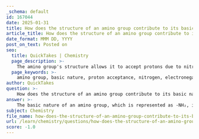 ```yaml
---
_schema: default
id: 167044
date: 2025-01-31
title: How does the structure of an amino group contribute to its basic nature?
article_title: How does the structure of an amino group contribute to its basic nature?
date_format: MMM DD, YYYY
post_on_text: Posted on
seo:
  title: QuickTakes | Chemistry
  page_description: >-
    The amino group's structure allows it to accept protons due to nitrogen's lone pair of electrons, contributing to its basic nature. This property is vital for amino acids in proteins and their role in maintaining pH balance in biological systems.
  page_keywords: >-
    amino group, basic nature, proton acceptance, nitrogen, electronegativity, lone pair, ammonium ion, amino acids, amphoteric molecules, zwitterion, buffering capacity, biochemical reactions, pH balance, biological systems
author: QuickTakes
question: >-
    How does the structure of an amino group contribute to its basic nature?
answer: >-
    The basic nature of an amino group, which is represented as -NH₂, is primarily due to its ability to accept protons (H⁺ ions). This property is a result of the nitrogen atom's electronegativity and its lone pair of electrons. Here’s a detailed explanation of how the structure of an amino group contributes to its basic nature:\n\n1. **Proton Acceptance**: The amino group contains a nitrogen atom that has a lone pair of electrons. This lone pair can readily accept a proton, transforming the amino group into a positively charged ammonium ion (-NH₃⁺). This ability to accept protons is what makes the amino group basic.\n\n2. **Electronegativity**: Nitrogen is more electronegative than hydrogen, which means it has a stronger tendency to attract electrons. This characteristic allows the nitrogen atom in the amino group to stabilize the positive charge that results when it accepts a proton, making it more likely to act as a base.\n\n3. **Amphoteric Nature**: Amino acids, which contain both an amino group and a carboxyl group (-COOH), are classified as amphoteric molecules. This means they can act as both acids and bases. The carboxyl group can donate a proton, while the amino group can accept one. This dual functionality is crucial in biological systems, particularly in maintaining pH balance.\n\n4. **Zwitterion Formation**: At physiological pH (around 7.4), amino acids exist predominantly in their zwitterionic form, where the amino group is protonated (-NH₃⁺) and the carboxyl group is deprotonated (-COO⁻). This form allows amino acids to effectively participate in biochemical reactions and maintain charge neutrality, which is essential for protein structure and function.\n\n5. **Buffering Capacity**: The amino group contributes to the buffering capacity of amino acids in biological systems. By reversibly binding and releasing protons, amino groups help maintain pH homeostasis, which is vital for various biochemical processes.\n\nIn summary, the structure of the amino group, characterized by its nitrogen atom and the presence of a lone pair of electrons, enables it to accept protons, thereby contributing to its basic nature. This property is essential for the function of amino acids in proteins and their role in biological systems.
subject: Chemistry
file_name: how-does-the-structure-of-an-amino-group-contribute-to-its-basic-nature.md
url: /learn/chemistry/questions/how-does-the-structure-of-an-amino-group-contribute-to-its-basic-nature
score: -1.0
---
```


&nbsp;